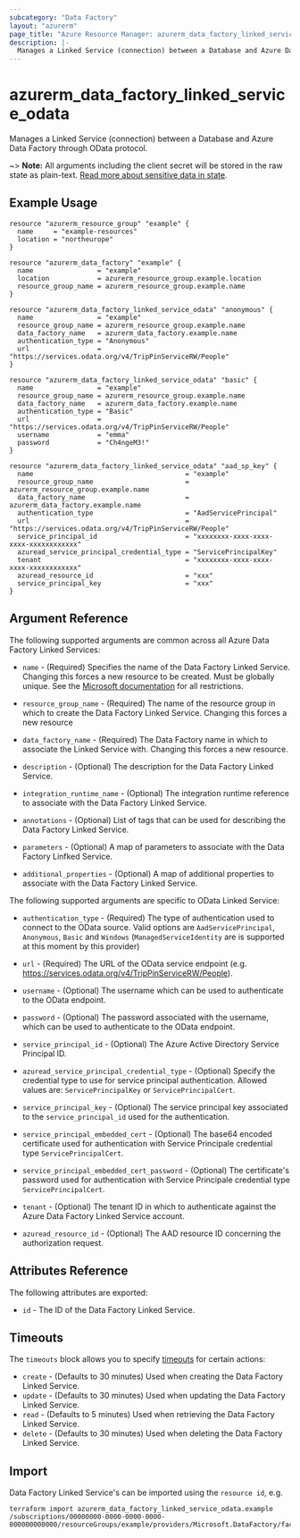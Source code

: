 ```yaml
---
subcategory: "Data Factory"
layout: "azurerm"
page_title: "Azure Resource Manager: azurerm_data_factory_linked_service_odata"
description: |-
  Manages a Linked Service (connection) between a Database and Azure Data Factory through OData protocol.
---
```


# azurerm_data_factory_linked_service_odata

Manages a Linked Service (connection) between a Database and Azure Data Factory through OData protocol.

~> **Note:** All arguments including the client secret will be stored in the raw state as plain-text. [Read more about sensitive data in state](/docs/state/sensitive-data.html).

## Example Usage

```hcl
resource "azurerm_resource_group" "example" {
  name     = "example-resources"
  location = "northeurope"
}

resource "azurerm_data_factory" "example" {
  name                = "example"
  location            = azurerm_resource_group.example.location
  resource_group_name = azurerm_resource_group.example.name
}

resource "azurerm_data_factory_linked_service_odata" "anonymous" {
  name                = "example"
  resource_group_name = azurerm_resource_group.example.name
  data_factory_name   = azurerm_data_factory.example.name
  authentication_type = "Anonymous"
  url                 = "https://services.odata.org/v4/TripPinServiceRW/People"
}

resource "azurerm_data_factory_linked_service_odata" "basic" {
  name                = "example"
  resource_group_name = azurerm_resource_group.example.name
  data_factory_name   = azurerm_data_factory.example.name
  authentication_type = "Basic"
  url                 = "https://services.odata.org/v4/TripPinServiceRW/People"
  username            = "emma"
  password            = "Ch4ngeM3!"
}

resource "azurerm_data_factory_linked_service_odata" "aad_sp_key" {
  name                                      = "example"
  resource_group_name                       = azurerm_resource_group.example.name
  data_factory_name                         = azurerm_data_factory.example.name
  authentication_type                       = "AadServicePrincipal"
  url                                       = "https://services.odata.org/v4/TripPinServiceRW/People"
  service_principal_id                      = "xxxxxxxx-xxxx-xxxx-xxxx-xxxxxxxxxxxx"
  azuread_service_principal_credential_type = "ServicePrincipalKey"
  tenant                                    = "xxxxxxxx-xxxx-xxxx-xxxx-xxxxxxxxxxxx"
  azuread_resource_id                       = "xxx"
  service_principal_key                     = "xxx"
}
```

## Argument Reference

The following supported arguments are common across all Azure Data Factory Linked Services:

* `name` - (Required) Specifies the name of the Data Factory Linked Service. Changing this forces a new resource to be created. Must be globally unique. See the [Microsoft documentation](https://docs.microsoft.com/en-us/azure/data-factory/naming-rules) for all restrictions.

* `resource_group_name` - (Required) The name of the resource group in which to create the Data Factory Linked Service. Changing this forces a new resource

* `data_factory_name` - (Required) The Data Factory name in which to associate the Linked Service with. Changing this forces a new resource.

* `description` - (Optional) The description for the Data Factory Linked Service.

* `integration_runtime_name` - (Optional) The integration runtime reference to associate with the Data Factory Linked Service.

* `annotations` - (Optional) List of tags that can be used for describing the Data Factory Linked Service.

* `parameters` - (Optional) A map of parameters to associate with the Data Factory Linfked Service.

* `additional_properties` - (Optional) A map of additional properties to associate with the Data Factory Linked Service.

The following supported arguments are specific to OData Linked Service:

* `authentication_type` - (Required) The type of authentication used to connect to the OData source. Valid options are `AadServicePrincipal`, `Anonymous`, `Basic` and `Windows` (`ManagedServiceIdentity` are is supported at this moment by this provider)

* `url` - (Required) The URL of the OData service endpoint (e.g. https://services.odata.org/v4/TripPinServiceRW/People).

* `username` - (Optional) The username which can be used to authenticate to the OData endpoint.

* `password` - (Optional) The password associated with the username, which can be used to authenticate to the OData endpoint.

* `service_principal_id` - (Optional) The Azure Active Directory Service Principal ID.

* `azuread_service_principal_credential_type` - (Optional) Specify the credential type to use for service principal authentication. Allowed values are: `ServicePrincipalKey` or `ServicePrincipalCert`.

* `service_principal_key` - (Optional) The service principal key associated to the `service_principal_id` used for the authentication.

* `service_principal_embedded_cert` - (Optional) The base64 encoded certificate used for authentication with Service Principale credential type `ServicePrincipalCert`.

* `service_principal_embedded_cert_password` - (Optional) The certificate's password used for authentication with Service Principale credential type `ServicePrincipalCert`.

* `tenant` - (Optional) The tenant ID in which to authenticate against the Azure Data Factory Linked Service account.

* `azuread_resource_id` - (Optional) The AAD resource ID concerning the authorization request.

## Attributes Reference

The following attributes are exported:

* `id` - The ID of the Data Factory Linked Service.

## Timeouts

The `timeouts` block allows you to specify [timeouts](https://www.terraform.io/docs/configuration/resources.html#timeouts) for certain actions:

* `create` - (Defaults to 30 minutes) Used when creating the Data Factory Linked Service.
* `update` - (Defaults to 30 minutes) Used when updating the Data Factory Linked Service.
* `read` - (Defaults to 5 minutes) Used when retrieving the Data Factory Linked Service.
* `delete` - (Defaults to 30 minutes) Used when deleting the Data Factory Linked Service.

## Import

Data Factory Linked Service's can be imported using the `resource id`, e.g.

```shell
terraform import azurerm_data_factory_linked_service_odata.example /subscriptions/00000000-0000-0000-0000-000000000000/resourceGroups/example/providers/Microsoft.DataFactory/factories/example/linkedservices/example
```
